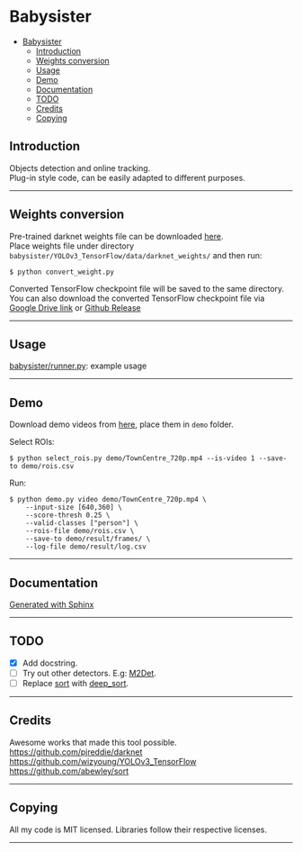 # Babysister

-   [Babysister](#babysister)
    -   [Introduction](#introduction)
    -   [Weights conversion](#weights-conversion)
    -   [Usage](#usage)
    -   [Demo](#demo)
    -   [Documentation](#documentation)
    -   [TODO](#todo)
    -   [Credits](#credits)
    -   [Copying](#copying)

## Introduction

  Objects detection and online tracking.  
  Plug-in style code, can be easily adapted to different purposes.

* * *

## Weights conversion

  Pre-trained darknet weights file can be downloaded [here](https://pjreddie.com/media/files/yolov3.weights).  
  Place weights file under directory  
  `babysister/YOLOv3_TensorFlow/data/darknet_weights/` and then run:

```shell
$ python convert_weight.py
```

  Converted TensorFlow checkpoint file will be saved to the same directory.  
  You can also download the converted TensorFlow checkpoint file via  
  [Google Drive link](https://drive.google.com/drive/folders/1mXbNgNxyXPi7JNsnBaxEv1-nWr7SVoQt?usp=sharing) or [Github Release](https://github.com/wizyoung/YOLOv3_TensorFlow/releases/)

* * *

## Usage

  [babysister/runner.py](babysister/runner.py): example usage

* * *

## Demo

  Download demo videos from [here](https://drive.google.com/drive/folders/1V5W7tBTlW9LoYb2HTenKWJp18eleh_TV?usp=sharing), place them in `demo` folder.  

  Select ROIs:

```shell
$ python select_rois.py demo/TownCentre_720p.mp4 --is-video 1 --save-to demo/rois.csv
```

  Run:

```shell
$ python demo.py video demo/TownCentre_720p.mp4 \
    --input-size [640,360] \
    --score-thresh 0.25 \
    --valid-classes ["person"] \
    --rois-file demo/rois.csv \
    --save-to demo/result/frames/ \
    --log-file demo/result/log.csv
```

* * *

## Documentation

  [Generated with Sphinx](doc/_build/index.html)

* * *

## TODO

-   [x] Add docstring.
-   [ ] Try out other detectors. E.g: [M2Det](https://github.com/qijiezhao/M2Det).
-   [ ] Replace [sort](https://github.com/abewley/sort) with [deep_sort](https://github.com/nwojke/deep_sort).

* * *

## Credits

Awesome works that made this tool possible.  
<https://github.com/pjreddie/darknet>  
<https://github.com/wizyoung/YOLOv3_TensorFlow>  
<https://github.com/abewley/sort>

* * *

## Copying

  All my code is MIT licensed. Libraries follow their respective licenses.

* * *
